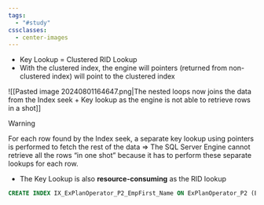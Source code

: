 ```yaml
---
tags:
  - "#study"
cssclasses:
  - center-images
---
```

- Key Lookup = Clustered RID Lookup
- With the clustered index, the engine will pointers (returned from non-clustered index) will point to the clustered index

![[Pasted image 20240801164647.png|The nested loops now joins the data from the Index seek + Key lookup as the engine is not able to retrieve rows in a shot]]

> [!warning]
> 
> For each row found by the Index seek, a separate key lookup using pointers is performed to fetch the rest of the data => The SQL Server Engine cannot retrieve all the rows “in one shot” because it has to perform these separate lookups for each row.


- The Key Lookup is also **resource-consuming** as the RID lookup

```sql
CREATE INDEX IX_ExPlanOperator_P2_EmpFirst_Name ON ExPlanOperator_P2 (EmpFirst_Name) INCLUDE (ID,EmpLast_name, EmpAddress, EmpPhoneNum) WITH (DROP_EXISTING = ON)
```